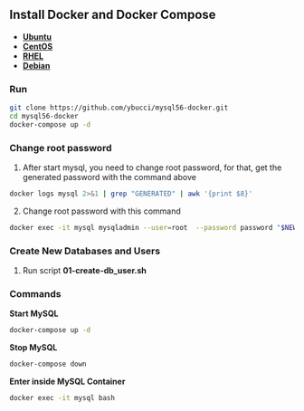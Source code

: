 ## Install Docker and Docker Compose

- **[Ubuntu](https://docs.docker.com/engine/install/ubuntu/)**
- **[CentOS](https://docs.docker.com/engine/install/centos/)**
- **[RHEL](https://docs.docker.com/engine/install/rhel/)**
- **[Debian](https://docs.docker.com/engine/install/debian/)**

### Run
```bash
git clone https://github.com/ybucci/mysql56-docker.git
cd mysql56-docker
docker-compose up -d
```
### Change root password

1. After start mysql, you need to change root password, for that, get the generated password with the command above

```bash
docker logs mysql 2>&1 | grep "GENERATED" | awk '{print $8}'
```

2. Change root password with this command

```bash
docker exec -it mysql mysqladmin --user=root  --password password "$NEW_PASSWORD"
```

### Create New Databases and Users

1. Run script **01-create-db_user.sh**

### Commands

**Start MySQL**

```bash
docker-compose up -d
```

**Stop MySQL**

```bash
docker-compose down
```

**Enter inside MySQL Container**
```bash
docker exec -it mysql bash
```